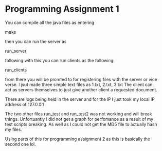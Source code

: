 # Programming Assignment 1 

You can compile all the java files as entering 

make 

then you can run the server as 

run_server 

following with this you can run clients as the following

run_clients

from there you will be promted to for registering files with the server or vice verse. I jsut made three simple text files as 1.txt, 2.txt, 3.txt
The client can act as servers themselves to just give another client a requested document. 

There are logs being held in the server and for the IP I just took my local IP address of 127.0.0.1

The two other files run_test and run_test2 was not working and will break things. Unfortuantly I did not get a graph for perfomance as a result of my test scripts breaking. As well as I could not get the MD5 file to actually hash my files. 

Using parts of this for programming assignment 2 as this is basically the second one lol.

 
